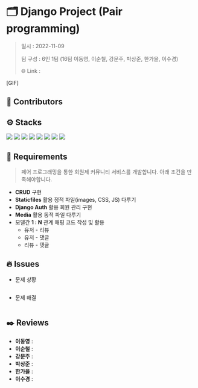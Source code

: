 # 🗂️ Django Project (Pair programming) 

> 일시 : 2022-11-09
>
> 팀 구성 : 6인 1팀 (16팀 이동영, 이순철, 강문주, 박상준, 한가을, 이수경)
>
> 🌐 Link : 



[GIF]



## 🫧 Contributors





## ⚙️ Stacks

<img src="https://img.shields.io/badge/Python-3776AB?style=flat-square&logo=Python&logoColor=ffffff"/> <img src="https://img.shields.io/badge/Django-092E20?style=flat-square&logo=Django&logoColor=ffffff"/> <img src="https://img.shields.io/badge/HTML5-E34F26?style=flat-square&logo=HTML5&logoColor=ffffff"/> <img src="https://img.shields.io/badge/CSS3-1572B6?style=flat-square&logo=CSS3&logoColor=ffffff"/> <img src="https://img.shields.io/badge/Bootstrap-7952B3?style=flat-square&logo=Bootstrap&logoColor=ffffff"/> <img src="https://img.shields.io/badge/Visual Studio Code-007ACC?style=flat-square&logo=Visual Studio Code&logoColor=ffffff"/> <img src="https://img.shields.io/badge/Git-F05032?style=flat-square&logo=Git&logoColor=ffffff"/> <img src="https://img.shields.io/badge/GitHub-181717?style=flat-square&logo=GitHub&logoColor=ffffff"/>



## 📑 Requirements 

> 페어 프로그래밍을 통한 회원제 커뮤니티 서비스를 개발합니다. 아래 조건을 만족해야합니다.

- **CRUD** 구현
- **Staticfiles** 활용 정적 파일(images, CSS, JS) 다루기
- **Django Auth** 활용 회원 관리 구현
- **Media** 활용 동적 파일 다루기
- 모델간 **1 : N** 관계 매핑 코드 작성 및 활용
  - 유저 - 리뷰
  - 유저 - 댓글
  - 리뷰 - 댓글



## 🔥 Issues

- 문제 상황

  ```python
  
  ```
  
- 문제 해결

  ```python
  
  ```

  

## ✒️ Reviews

- **이동영** : 
- **이순철** : 
- **강문주** : 
- **박상준** :
- **한가을** : 
- **이수경** : 
